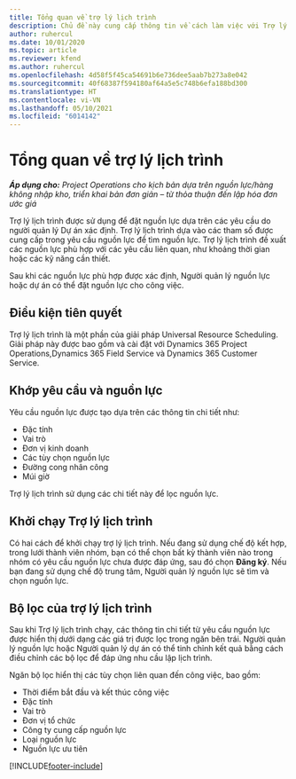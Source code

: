 ```yaml
---
title: Tổng quan về trợ lý lịch trình
description: Chủ đề này cung cấp thông tin về cách làm việc với Trợ lý lịch trình để đặt nguồn lực.
author: ruhercul
ms.date: 10/01/2020
ms.topic: article
ms.reviewer: kfend
ms.author: ruhercul
ms.openlocfilehash: 4d58f5f45ca54691b6e736dee5aab7b273a8e042
ms.sourcegitcommit: 40f68387f594180af64a5e5c748b6efa188bd300
ms.translationtype: HT
ms.contentlocale: vi-VN
ms.lasthandoff: 05/10/2021
ms.locfileid: "6014142"
---
```

# <a name="schedule-assistant-overview"></a>Tổng quan về trợ lý lịch trình

_**Áp dụng cho:** Project Operations cho kịch bản dựa trên nguồn lực/hàng không nhập kho, triển khai bản đơn giản – từ thỏa thuận đến lập hóa đơn ước giá_

Trợ lý lịch trình được sử dụng để đặt nguồn lực dựa trên các yêu cầu do người quản lý Dự án xác định. Trợ lý lịch trình dựa vào các tham số được cung cấp trong yêu cầu nguồn lực để tìm nguồn lực. Trợ lý lịch trình đề xuất các nguồn lực phù hợp với các yêu cầu liên quan, như khoảng thời gian hoặc các kỹ năng cần thiết.

Sau khi các nguồn lực phù hợp được xác định, Người quản lý nguồn lực hoặc dự án có thể đặt nguồn lực cho công việc.

## <a name="prerequisites"></a>Điều kiện tiên quyết

Trợ lý lịch trình là một phần của giải pháp Universal Resource Scheduling. Giải pháp này được bao gồm và cài đặt với Dynamics 365 Project Operations,Dynamics 365 Field Service và Dynamics 365 Customer Service.

## <a name="matching-requirements-and-resources"></a>Khớp yêu cầu và nguồn lực

Yêu cầu nguồn lực được tạo dựa trên các thông tin chi tiết như:

-   Đặc tính
-   Vai trò
-   Đơn vị kinh doanh
-   Các tùy chọn nguồn lực
-   Đường cong nhân công
-   Múi giờ

Trợ lý lịch trình sử dụng các chi tiết này để lọc nguồn lực.

## <a name="launch-the-schedule-assistant"></a>Khởi chạy Trợ lý lịch trình

Có hai cách để khởi chạy trợ lý lịch trình. Nếu đang sử dụng chế độ kết hợp, trong lưới thành viên nhóm, bạn có thể chọn bất kỳ thành viên nào trong nhóm có yêu cầu nguồn lực chưa được đáp ứng, sau đó chọn **Đăng ký**. Nếu bạn đang sử dụng chế độ trung tâm, Người quản lý nguồn lực sẽ tìm và chọn nguồn lực.

## <a name="schedule-assistant-filters"></a>Bộ lọc của trợ lý lịch trình

Sau khi Trợ lý lịch trình chạy, các thông tin chi tiết từ yêu cầu nguồn lực được hiển thị dưới dạng các giá trị được lọc trong ngăn bên trái. Người quản lý nguồn lực hoặc Người quản lý dự án có thể tinh chỉnh kết quả bằng cách điều chỉnh các bộ lọc để đáp ứng nhu cầu lập lịch trình.

Ngăn bộ lọc hiển thị các tùy chọn liên quan đến công việc, bao gồm:

-   Thời điểm bắt đầu và kết thúc công việc
-   Đặc tính
-   Vai trò
-   Đơn vị tổ chức
-   Công ty cung cấp nguồn lực
-   Loại nguồn lực
-   Nguồn lực ưu tiên


[!INCLUDE[footer-include](../includes/footer-banner.md)]